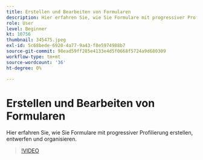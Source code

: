 ```yaml
---
title: Erstellen und Bearbeiten von Formularen
description: Hier erfahren Sie, wie Sie Formulare mit progressiver Profilierung erstellen, entwerfen und organisieren.
role: User
level: Beginner
kt: 10756
thumbnail: 345475.jpeg
exl-id: 5c68bede-6920-4a77-9a43-f8e5974988b7
source-git-commit: 98ead59ff285e4133e4d5f0668f5724a9d680309
workflow-type: tm+mt
source-wordcount: '36'
ht-degree: 0%

---
```


# Erstellen und Bearbeiten von Formularen

Hier erfahren Sie, wie Sie Formulare mit progressiver Profilierung erstellen, entwerfen und organisieren.

>[!VIDEO](https://video.tv.adobe.com/v/345475/?quality=12&learn=on)
